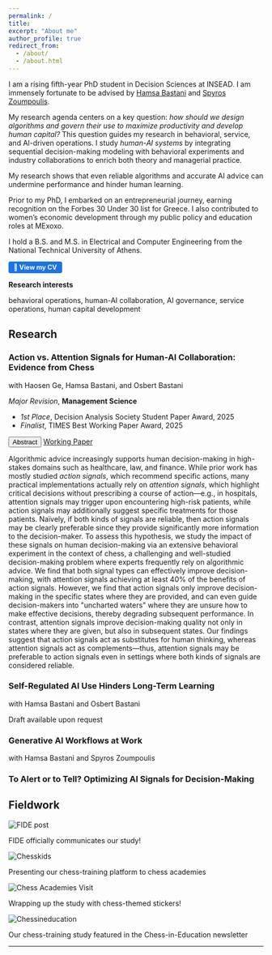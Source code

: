 ```yaml
---
permalink: /
title: 
excerpt: "About me"
author_profile: true
redirect_from: 
  - /about/
  - /about.html
---
```


I am a rising fifth-year PhD student in Decision Sciences at INSEAD. I am immensely fortunate to be advised by [Hamsa Bastani](https://hamsabastani.github.io/index.html) and [Spyros Zoumpoulis](https://www.insead.edu/faculty-personal-site/spyros-zoumpoulis/research).


My research agenda centers on a key question: <em>how should we design algorithms and govern their use to maximize productivity and develop human capital?</em>
This question guides my research in behavioral, service, and AI-driven operations. I study <em>human-AI systems</em> by integrating sequential decision-making modeling with behavioral experiments and industry collaborations to enrich both theory and managerial practice.

My research shows that even reliable algorithms and accurate AI advice can undermine performance and hinder human learning.

Prior to my PhD, I embarked on an entrepreneurial journey, earning recognition on the Forbes 30 Under 30 list for Greece. I also contributed to women’s economic development through my public policy and education roles at MExoxo. 

I hold a B.S. and M.S. in Electrical and Computer Engineering from the National Technical University of Athens. 

<p>
  <a href="/files/Stefanos_Poulidis_CV.pdf" 
     style="display:inline-block; padding:4px 10px; font-size:90%; background:#1a73e8; color:#fff; border-radius:4px; text-decoration:none; font-weight:bold;">
    📄 View my CV
  </a>
</p>


**Research interests**

behavioral operations, human-AI collaboration, AI governance, service operations, human capital development

## Research

  <h3><strong>Action vs. Attention Signals for Human-AI Collaboration: Evidence from Chess</strong></h3> 
  with Haosen Ge, Hamsa Bastani, and Osbert Bastani  

   <em>Major Revision</em>, **Management Science**

  <ul class="pub-awards">
    <li><em>1st Place</em>, Decision Analysis Society Student Paper Award, 2025</li>
    <li><em>Finalist</em>, TIMES Best Working Paper Award, 2025</li>
  </ul>
   

  <button onclick="toggleAbstract('abstract1')" class="pub-btn">Abstract</button> 
  <a href="https://papers.ssrn.com/sol3/papers.cfm?abstract_id=5128584" target="_blank" class="pub-btn">Working Paper</a>

  <div id="abstract1" class="pub-abstract">
    <p>Algorithmic advice increasingly supports human decision-making in high-stakes domains such as healthcare, law, and finance. While prior work has mostly studied <i>action signals</i>, which recommend specific actions, many practical implementations actually rely on <i>attention signals</i>, which highlight critical decisions without prescribing a course of action—e.g., in hospitals, attention signals may trigger upon encountering high-risk patients, while action signals may additionally suggest specific treatments for those patients. Naïvely, if both kinds of signals are reliable, then action signals may be clearly preferable since they provide significantly more information to the decision-maker. To assess this hypothesis, we study the impact of these signals on human decision-making via an extensive behavioral experiment in the context of chess, a challenging and well-studied decision-making problem where experts frequently rely on algorithmic advice. We find that both signal types can effectively improve decision-making, with attention signals achieving at least 40% of the benefits of action signals. However, we find that action signals only improve decision-making in the specific states where they are provided, and can even guide decision-makers into "uncharted waters" where they are unsure how to make effective decisions, thereby degrading subsequent performance. In contrast, attention signals improve decision-making quality not only in states where they are given, but also in subsequent states. Our findings suggest that action signals act as substitutes for human thinking, whereas attention signals act as complements—thus, attention signals may be preferable to action signals even in settings where both kinds of signals are considered reliable.</p>
  </div>



  <h3><strong>Self-Regulated AI Use Hinders Long-Term Learning</strong></h3> 
  with Hamsa Bastani and Osbert Bastani
  
  Draft available upon request



  <h3><strong>Generative AI Workflows at Work</strong></h3> 
  with Hamsa Bastani and Spyros Zoumpoulis 


   <h3><strong>To Alert or to Tell? Optimizing AI Signals for Decision-Making</strong></h3>


## Fieldwork

<!-- Carousel Container -->
<div class="fieldwork-carousel">
  <div class="swiper-container">
    <div class="swiper-wrapper">
      <div class="swiper-slide">
        <img src="{{ site.baseurl }}/assets/images/FIDE_post.png" alt="FIDE post">
        <p class="swiper-caption">FIDE officially communicates our study!</p>
      </div>
      <div class="swiper-slide">
        <img src="{{ site.baseurl }}/assets/images/chess_kids.jpg" alt="Chesskids">
        <p class="swiper-caption">Presenting our chess-training platform to chess academies</p>
      </div>
      <div class="swiper-slide">
        <img src="{{ site.baseurl }}/assets/images/chess_academies_3.jpeg" alt="Chess Academies Visit">
        <p class="swiper-caption">Wrapping up the study with chess-themed stickers!</p>
      </div>
      <div class="swiper-slide">
        <img src="{{ site.baseurl }}/assets/images/chessed.png" alt="Chessineducation">
        <p class="swiper-caption">Our chess-training study featured in the Chess-in-Education newsletter</p>
      </div>
    </div>
    <!-- Pagination & Navigation Buttons -->
    <div class="swiper-pagination"></div>
  </div>
</div>


---
